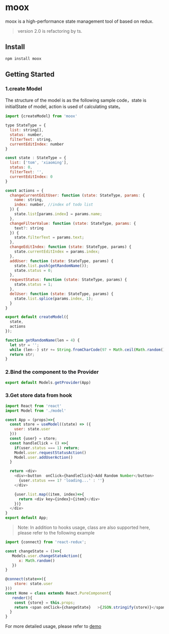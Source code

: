 # moox
moox is a high-performance state management tool of based on redux.

> version 2.0 is refactoring by ts.

## Install
```bash
npm install moox
```

## Getting Started

### 1.create Model
The structure of the model is as the following sample code，state is initialState of model, action is used of calculating state。

```js
import {createModel} from 'moox'

type StateType = {
  list: string[],
  status: number,
  filterText: string,
  currentEditIndex: number
}

const state : StateType = {
  list: ['tom', 'xiaoming'],
  status: 0,
  filterText: '',
  currentEditIndex: 0
}

const actions = {
  changeCurrentEditUser: function (state: StateType, params: {
    name: string,
    index: number, //index of todo list 
  }) {
    state.list[params.index] = params.name;
  },
  changeFilterValue: function (state: StateType, params: {
    text?: string
  }) {
    state.filterText = params.text;
  },
  changeEditIndex: function (state: StateType, params) {
    state.currentEditIndex = params.index;
  },
  addUser: function (state: StateType, params) {
    state.list.push(getRandomName());
    state.status = 0;
  },
  requestStatus: function (state: StateType, params) {
    state.status = 1;
  },
  delUser: function (state: StateType, params) {
    state.list.splice(params.index, 1);
  }
}

export default createModel({
  state, 
  actions
});

function getRandomName(len = 4) {
  let str = '';
  while (len--) str += String.fromCharCode(97 + Math.ceil(Math.random() * 25));
  return str;
}


```

### 2.Bind the component to the Provider

```js
export default Models.getProvider(App)
```

### 3.Get store data from hook

```js
import React from 'react'
import Model from './model'

const App = (props)=>{
  const store = useModel((state) => ({
    user: state.user
  }))
  const {user} = store;
  const handleClick = () =>{
    if(user.status === 1) return;
    Model.user.requestStatusAction()
    Model.user.addUserAction()
  }

  return <div>
    <div><button  onClick={handleClick}>Add Random Number</button>
      {user.status === 1? 'loading...' : ''}
    </div>

    {user.list.map((item, index)=>{
      return <div key={index}>{item}</div>
    })}
  </div>
}
export default App;

```
>Note: In addition to hooks usage, class are also supported here, please refer to the following example

```js
import {connect} from 'react-redux';

const changeState = ()=>{
   Models.user.changeStateAction({
      x: Math.random()
   })
}

@connect(state=>({
	store: state.user
}))
const Home = class extends React.PureComponent{
   render(){
    const {store} = this.props;
    return <span onClick={changeState}   >{JSON.stringify(store)}</span>
  }
}

```

For more detailed usage, please refer to [demo](https://github.com/Open-Federation/moox/tree/master/demo)
